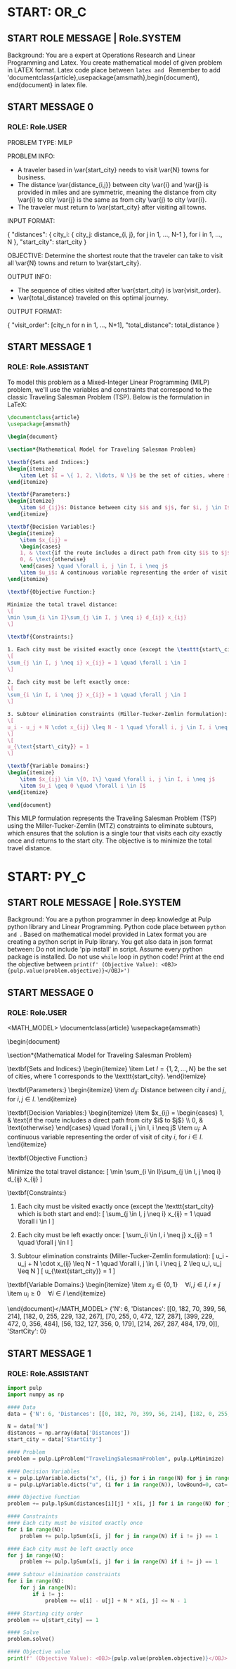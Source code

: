 # START: OR_C 
## START ROLE MESSAGE | Role.SYSTEM 
Background: You are a expert at Operations Research and Linear Programming and Latex. You create mathematical model of given problem in LATEX format. Latex code place between ```latex and ``` Remember to add 'documentclass{article},usepackage{amsmath},begin{document}, end{document} in latex file. 
## START MESSAGE 0 
### ROLE: Role.USER
<DESCRIPTION>
PROBLEM TYPE: MILP

PROBLEM INFO:

- A traveler based in \var{start_city} needs to visit \var{N} towns for business.
- The distance \var{distance_{i,j}} between city \var{i} and \var{j} is provided in miles and are symmetric, meaning the distance from city \var{i} to city \var{j} is the same as from city \var{j} to city \var{i}.
- The traveler must return to \var{start_city} after visiting all towns.

INPUT FORMAT: 

{
    "distances": {
        city_i: {
            city_j: distance_{i, j},
            for j in 1, ..., N-1
        },
        for i in 1, ..., N
    },
    "start_city": start_city
}

OBJECTIVE: Determine the shortest route that the traveler can take to visit all \var{N} towns and return to \var{start_city}.

OUTPUT INFO:

- The sequence of cities visited after \var{start_city} is \var{visit_order}.
- \var{total_distance} traveled on this optimal journey.

OUTPUT FORMAT:

{
    "visit_order": [city_n for n in 1, ..., N+1],
    "total_distance": total_distance
}
</DESCRIPTION>


## START MESSAGE 1 
### ROLE: Role.ASSISTANT
To model this problem as a Mixed-Integer Linear Programming (MILP) problem, we'll use the variables and constraints that correspond to the classic Traveling Salesman Problem (TSP). Below is the formulation in LaTeX:

```latex
\documentclass{article}
\usepackage{amsmath}

\begin{document}

\section*{Mathematical Model for Traveling Salesman Problem}

\textbf{Sets and Indices:}
\begin{itemize}
    \item Let $I = \{ 1, 2, \ldots, N \}$ be the set of cities, where $1$ corresponds to the \texttt{start\_city}.
\end{itemize}

\textbf{Parameters:}
\begin{itemize}
    \item $d_{ij}$: Distance between city $i$ and $j$, for $i, j \in I$.
\end{itemize}

\textbf{Decision Variables:}
\begin{itemize}
    \item $x_{ij} = 
    \begin{cases} 
    1, & \text{if the route includes a direct path from city $i$ to $j$} \\ 
    0, & \text{otherwise} 
    \end{cases} \quad \forall i, j \in I, i \neq j$
    \item $u_i$: A continuous variable representing the order of visit of city $i$, for $i \in I$.
\end{itemize}

\textbf{Objective Function:}

Minimize the total travel distance:
\[
\min \sum_{i \in I}\sum_{j \in I, j \neq i} d_{ij} x_{ij}
\]

\textbf{Constraints:}

1. Each city must be visited exactly once (except the \texttt{start\_city} which is both start and end):
\[
\sum_{j \in I, j \neq i} x_{ij} = 1 \quad \forall i \in I
\]

2. Each city must be left exactly once:
\[
\sum_{i \in I, i \neq j} x_{ij} = 1 \quad \forall j \in I
\]

3. Subtour elimination constraints (Miller-Tucker-Zemlin formulation):
\[
u_i - u_j + N \cdot x_{ij} \leq N - 1 \quad \forall i, j \in I, i \neq j, 2 \leq u_i, u_j \leq N
\]
\[
u_{\text{start\_city}} = 1
\]

\textbf{Variable Domains:}
\begin{itemize}
    \item $x_{ij} \in \{0, 1\} \quad \forall i, j \in I, i \neq j$
    \item $u_i \geq 0 \quad \forall i \in I$
\end{itemize}

\end{document}
```

This MILP formulation represents the Traveling Salesman Problem (TSP) using the Miller-Tucker-Zemlin (MTZ) constraints to eliminate subtours, which ensures that the solution is a single tour that visits each city exactly once and returns to the start city. The objective is to minimize the total travel distance.

# START: PY_C 
## START ROLE MESSAGE | Role.SYSTEM 
Background: You are a python programmer in deep knowledge at Pulp python library and Linear Programming. Python code place between ```python and ```. Based on mathematical model provided in Latex format you are creating a python script in Pulp library. You get also data in json format between: <DATA></DATA> Do not include 'pip install' in script. Assume every python package is installed. Do not use `while` loop in python code! Print at the end the objective between <OBJ></OBJ> `print(f' (Objective Value): <OBJ>{pulp.value(problem.objective)}</OBJ>')` 
## START MESSAGE 0 
### ROLE: Role.USER
<MATH_MODEL>
\documentclass{article}
\usepackage{amsmath}

\begin{document}

\section*{Mathematical Model for Traveling Salesman Problem}

\textbf{Sets and Indices:}
\begin{itemize}
    \item Let $I = \{ 1, 2, \ldots, N \}$ be the set of cities, where $1$ corresponds to the \texttt{start\_city}.
\end{itemize}

\textbf{Parameters:}
\begin{itemize}
    \item $d_{ij}$: Distance between city $i$ and $j$, for $i, j \in I$.
\end{itemize}

\textbf{Decision Variables:}
\begin{itemize}
    \item $x_{ij} = 
    \begin{cases} 
    1, & \text{if the route includes a direct path from city $i$ to $j$} \\ 
    0, & \text{otherwise} 
    \end{cases} \quad \forall i, j \in I, i \neq j$
    \item $u_i$: A continuous variable representing the order of visit of city $i$, for $i \in I$.
\end{itemize}

\textbf{Objective Function:}

Minimize the total travel distance:
\[
\min \sum_{i \in I}\sum_{j \in I, j \neq i} d_{ij} x_{ij}
\]

\textbf{Constraints:}

1. Each city must be visited exactly once (except the \texttt{start\_city} which is both start and end):
\[
\sum_{j \in I, j \neq i} x_{ij} = 1 \quad \forall i \in I
\]

2. Each city must be left exactly once:
\[
\sum_{i \in I, i \neq j} x_{ij} = 1 \quad \forall j \in I
\]

3. Subtour elimination constraints (Miller-Tucker-Zemlin formulation):
\[
u_i - u_j + N \cdot x_{ij} \leq N - 1 \quad \forall i, j \in I, i \neq j, 2 \leq u_i, u_j \leq N
\]
\[
u_{\text{start\_city}} = 1
\]

\textbf{Variable Domains:}
\begin{itemize}
    \item $x_{ij} \in \{0, 1\} \quad \forall i, j \in I, i \neq j$
    \item $u_i \geq 0 \quad \forall i \in I$
\end{itemize}

\end{document}</MATH_MODEL>
<DATA>
{'N': 6, 'Distances': [[0, 182, 70, 399, 56, 214], [182, 0, 255, 229, 132, 267], [70, 255, 0, 472, 127, 287], [399, 229, 472, 0, 356, 484], [56, 132, 127, 356, 0, 179], [214, 267, 287, 484, 179, 0]], 'StartCity': 0}</DATA>


## START MESSAGE 1 
### ROLE: Role.ASSISTANT
```python
import pulp
import numpy as np

#### Data
data = {'N': 6, 'Distances': [[0, 182, 70, 399, 56, 214], [182, 0, 255, 229, 132, 267], [70, 255, 0, 472, 127, 287], [399, 229, 472, 0, 356, 484], [56, 132, 127, 356, 0, 179], [214, 267, 287, 484, 179, 0]], 'StartCity': 0}

N = data['N']
distances = np.array(data['Distances'])
start_city = data['StartCity']

#### Problem
problem = pulp.LpProblem("TravelingSalesmanProblem", pulp.LpMinimize)

#### Decision Variables
x = pulp.LpVariable.dicts("x", ((i, j) for i in range(N) for j in range(N) if i != j), cat='Binary')
u = pulp.LpVariable.dicts("u", (i for i in range(N)), lowBound=0, cat='Continuous')

#### Objective Function
problem += pulp.lpSum(distances[i][j] * x[i, j] for i in range(N) for j in range(N) if i != j)

#### Constraints
#### Each city must be visited exactly once
for i in range(N):
    problem += pulp.lpSum(x[i, j] for j in range(N) if i != j) == 1

#### Each city must be left exactly once
for j in range(N):
    problem += pulp.lpSum(x[i, j] for i in range(N) if i != j) == 1

#### Subtour elimination constraints
for i in range(N):
    for j in range(N):
        if i != j:
            problem += u[i] - u[j] + N * x[i, j] <= N - 1

#### Starting city order
problem += u[start_city] == 1

#### Solve
problem.solve()

#### Objective value
print(f' (Objective Value): <OBJ>{pulp.value(problem.objective)}</OBJ>')
```

